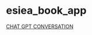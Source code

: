 # esiea_book_app

[CHAT GPT CONVERSATION](https://chat.openai.com/share/377b40f3-a73a-4f8e-b5c0-54e3b24cb2de)
